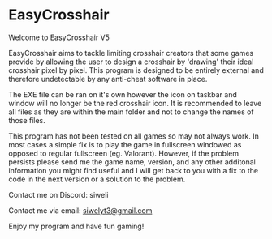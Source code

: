 # EasyCrosshair
Welcome to EasyCrosshair V5

EasyCrosshair aims to tackle limiting crosshair creators that some games provide by allowing the user to design
a crosshair by 'drawing' their ideal crosshair pixel by pixel.
This program is designed to be entirely external and therefore undetectable by any anti-cheat software in place.

The EXE file can be ran on it's own however the icon on taskbar and window will no longer be the red crosshair icon.
It is recommended to leave all files as they are within the main folder and not to change the names of those files.

This program has not been tested on all games so may not always work. In most cases a simple fix is to play the game
in fullscreen windowed as opposed to regular fullscreen (eg. Valorant). However, if the problem persists please send
me the game name, version, and any other additonal information you might find useful and I will get back to you with
a fix to the code in the next version or a solution to the problem.

Contact me on Discord: siweli

Contact me via email:  siwelyt3@gmail.com

Enjoy my program and have fun gaming!
